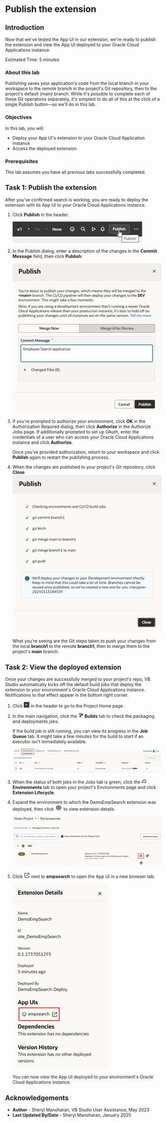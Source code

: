 # Publish the extension

## Introduction

Now that we've tested the App UI in our extension, we're ready to publish the extension and view the App UI deployed to your Oracle Cloud Applications instance.

Estimated Time: 5 minutes

### About this lab

Publishing saves your application's code from the local branch in your workspace to the remote branch in the project's Git repository, then to the project's default (main) branch. While it's possible to complete each of these Git operations separately, it's simplest to do all of this at the click of a single Publish button—as we'll do in this lab.

### Objectives

In this lab, you will:

* Deploy your App UI's extension to your Oracle Cloud Application instance
* Access the deployed extension

### Prerequisites

This lab assumes you have all previous labs successfully completed.

## Task 1: Publish the extension

After you've confirmed search is working, you are ready to deploy the extension with its App UI to your Oracle Cloud Applications instance.

1. Click **Publish** in the header.

    ![This image show the Publish button selected in the upper right corner of the workspace.](images/publish.png)

2. In the Publish dialog, enter a description of the changes in the **Commit Message** field, then click **Publish**:

    ![This image shows the Publish Changes dialog with Merge Now selected and the "Employee Search Application" entered in the Commit Message field.](images/publish-changes-dialog.png)

3. If you're prompted to authorize your environment, click **OK** in the Authorization Required dialog, then click **Authorize** in the Authorize Jobs page. If additionally prompted to set up OAuth, enter the credentials of a user who can access your Oracle Cloud Applications instance and click **Authorize**.

    Once you've provided authorization, return to your workspace and click **Publish** again to restart the publishing process.

4. When the changes are published to your project's Git repository, click **Close**.
    ![This image shows Publish Changes dialog detailing the steps taken to deploy changes from your workspace to the project's repository in this order: Checking environments and build jobs, git commit branch1, git fetch, git merge main to branch1, git merge branch1 to main, and git push. There's also a message asking the user not to use the current branch as changes are being deployed and that a new branch maryjane-timestamp has been temporarily created for the user.](images/published.png)

    What you're seeing are the Git steps taken to push your changes from the local **branch1** to the remote **branch1**, then to merge them to the project's **main** branch.

## Task 2: View the deployed extension

Once your changes are successfully merged to your project's repo, VB Studio automatically kicks off the default build jobs that deploy the extension to your environment's Oracle Cloud Applications instance. Notifications to that effect appear in the bottom right corner.

1. Click ![Go to project page icon](images/icon-gotoprojectpage.png) in the header to go to the Project Home page.

2. In the main navigation, click the ![Builds icon](images/icon-builds.png) **Builds** tab to check the packaging and deployments jobs.

    If the build job is still running, you can view its progress in the **Job Queue** tab. It might take a few minutes for the build to start if an executor isn't immediately available.

    ![This image shows the Builds section Job Queue tab in VB Studio. A progress indicator shows status for the DemoEmpSearch-Package job.](images/job-queue.png)

3. When the status of both jobs in the Jobs tab is green, click the ![Environments icon](images/icon-environments.png) **Environments** tab to open your project's Environments page and click **Extension Lifecycle**.

4. Expand the environment to which the DemoEmpSearch extension was deployed, then click ![Extension Details icon](images/manageextensionlifecycle-details-icon.png) to view extension details.

    ![This image shows the Environments tab. The Development environment is selected and the Deployments tab is shown. In the Applications Extensions section, DemoEmpSearch is highlighted and expanded and empsearch is highlighted in the App UIs column.](images/deployment.png)

5. Click ![Open icon](images/icon-openappui.png) next to **empsearch** to open the App UI in a new browser tab:

    ![This image shows the Extension Details pane with details such as extension name, ID, version, App UIs, Dependencies, and Version History. The empsearch App UI is highlighted.](images/deployment-appui.png)

    You can now view the App UI deployed to your environment's Oracle Cloud Applications instance.

<!-- You may now **proceed to the next lab**. -->

## Acknowledgements

* **Author** - Sheryl Manoharan, VB Studio User Assistance, May 2023
* **Last Updated By/Date** - Sheryl Manoharan, January 2025
